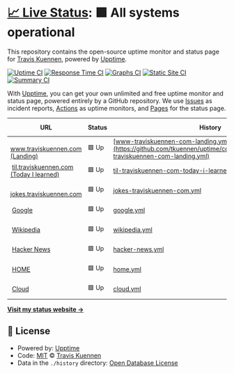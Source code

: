 # [📈 Live Status](https://uptime.traviskuennen.com): <!--live status--> **🟩 All systems operational**

This repository contains the open-source uptime monitor and status page for [Travis Kuennen](https://www.traviskuennen.com), powered by [Upptime](https://github.com/upptime/upptime).

[![Uptime CI](https://github.com/tkuennen/upptime/workflows/Uptime%20CI/badge.svg)](https://github.com/tkuennen/upptime/actions?query=workflow%3A%22Uptime+CI%22)
[![Response Time CI](https://github.com/tkuennen/upptime/workflows/Response%20Time%20CI/badge.svg)](https://github.com/tkuennen/upptime/actions?query=workflow%3A%22Response+Time+CI%22)
[![Graphs CI](https://github.com/tkuennen/upptime/workflows/Graphs%20CI/badge.svg)](https://github.com/tkuennen/upptime/actions?query=workflow%3A%22Graphs+CI%22)
[![Static Site CI](https://github.com/tkuennen/upptime/workflows/Static%20Site%20CI/badge.svg)](https://github.com/tkuennen/upptime/actions?query=workflow%3A%22Static+Site+CI%22)
[![Summary CI](https://github.com/tkuennen/upptime/workflows/Summary%20CI/badge.svg)](https://github.com/tkuennen/upptime/actions?query=workflow%3A%22Summary+CI%22)

With [Upptime](https://upptime.js.org), you can get your own unlimited and free uptime monitor and status page, powered entirely by a GitHub repository. We use [Issues](https://github.com/tkuennen/upptime/issues) as incident reports, [Actions](https://github.com/tkuennen/upptime/actions) as uptime monitors, and [Pages](https://uptime.traviskuennen.com) for the status page.

<!--start: status pages-->
<!-- This summary is generated by Upptime (https://github.com/upptime/upptime) -->
<!-- Do not edit this manually, your changes will be overwritten -->
<!-- prettier-ignore -->
| URL | Status | History | Response Time | Uptime |
| --- | ------ | ------- | ------------- | ------ |
| <img alt="" src="https://icons.duckduckgo.com/ip3/www.traviskuennen.com.ico" height="13"> [www.traviskuennen.com (Landing)](https://www.traviskuennen.com) | 🟩 Up | [www-traviskuennen-com-landing.yml](https://github.com/tkuennen/uptime/commits/HEAD/history/www-traviskuennen-com-landing.yml) | <details><summary><img alt="Response time graph" src="./graphs/www-traviskuennen-com-landing/response-time-week.png" height="20"> 149ms</summary><br><a href="https://uptime.traviskuennen.com/history/www-traviskuennen-com-landing"><img alt="Response time 169" src="https://img.shields.io/endpoint?url=https%3A%2F%2Fraw.githubusercontent.com%2Ftkuennen%2Fuptime%2FHEAD%2Fapi%2Fwww-traviskuennen-com-landing%2Fresponse-time.json"></a><br><a href="https://uptime.traviskuennen.com/history/www-traviskuennen-com-landing"><img alt="24-hour response time 112" src="https://img.shields.io/endpoint?url=https%3A%2F%2Fraw.githubusercontent.com%2Ftkuennen%2Fuptime%2FHEAD%2Fapi%2Fwww-traviskuennen-com-landing%2Fresponse-time-day.json"></a><br><a href="https://uptime.traviskuennen.com/history/www-traviskuennen-com-landing"><img alt="7-day response time 149" src="https://img.shields.io/endpoint?url=https%3A%2F%2Fraw.githubusercontent.com%2Ftkuennen%2Fuptime%2FHEAD%2Fapi%2Fwww-traviskuennen-com-landing%2Fresponse-time-week.json"></a><br><a href="https://uptime.traviskuennen.com/history/www-traviskuennen-com-landing"><img alt="30-day response time 165" src="https://img.shields.io/endpoint?url=https%3A%2F%2Fraw.githubusercontent.com%2Ftkuennen%2Fuptime%2FHEAD%2Fapi%2Fwww-traviskuennen-com-landing%2Fresponse-time-month.json"></a><br><a href="https://uptime.traviskuennen.com/history/www-traviskuennen-com-landing"><img alt="1-year response time 192" src="https://img.shields.io/endpoint?url=https%3A%2F%2Fraw.githubusercontent.com%2Ftkuennen%2Fuptime%2FHEAD%2Fapi%2Fwww-traviskuennen-com-landing%2Fresponse-time-year.json"></a></details> | <details><summary><a href="https://uptime.traviskuennen.com/history/www-traviskuennen-com-landing">100.00%</a></summary><a href="https://uptime.traviskuennen.com/history/www-traviskuennen-com-landing"><img alt="All-time uptime 98.81%" src="https://img.shields.io/endpoint?url=https%3A%2F%2Fraw.githubusercontent.com%2Ftkuennen%2Fuptime%2FHEAD%2Fapi%2Fwww-traviskuennen-com-landing%2Fuptime.json"></a><br><a href="https://uptime.traviskuennen.com/history/www-traviskuennen-com-landing"><img alt="24-hour uptime 100.00%" src="https://img.shields.io/endpoint?url=https%3A%2F%2Fraw.githubusercontent.com%2Ftkuennen%2Fuptime%2FHEAD%2Fapi%2Fwww-traviskuennen-com-landing%2Fuptime-day.json"></a><br><a href="https://uptime.traviskuennen.com/history/www-traviskuennen-com-landing"><img alt="7-day uptime 100.00%" src="https://img.shields.io/endpoint?url=https%3A%2F%2Fraw.githubusercontent.com%2Ftkuennen%2Fuptime%2FHEAD%2Fapi%2Fwww-traviskuennen-com-landing%2Fuptime-week.json"></a><br><a href="https://uptime.traviskuennen.com/history/www-traviskuennen-com-landing"><img alt="30-day uptime 100.00%" src="https://img.shields.io/endpoint?url=https%3A%2F%2Fraw.githubusercontent.com%2Ftkuennen%2Fuptime%2FHEAD%2Fapi%2Fwww-traviskuennen-com-landing%2Fuptime-month.json"></a><br><a href="https://uptime.traviskuennen.com/history/www-traviskuennen-com-landing"><img alt="1-year uptime 96.77%" src="https://img.shields.io/endpoint?url=https%3A%2F%2Fraw.githubusercontent.com%2Ftkuennen%2Fuptime%2FHEAD%2Fapi%2Fwww-traviskuennen-com-landing%2Fuptime-year.json"></a></details>
| <img alt="" src="https://icons.duckduckgo.com/ip3/til.traviskuennen.com.ico" height="13"> [til.traviskuennen.com (Today I learned)](https://til.traviskuennen.com) | 🟩 Up | [til-traviskuennen-com-today-i-learned.yml](https://github.com/tkuennen/uptime/commits/HEAD/history/til-traviskuennen-com-today-i-learned.yml) | <details><summary><img alt="Response time graph" src="./graphs/til-traviskuennen-com-today-i-learned/response-time-week.png" height="20"> 146ms</summary><br><a href="https://uptime.traviskuennen.com/history/til-traviskuennen-com-today-i-learned"><img alt="Response time 184" src="https://img.shields.io/endpoint?url=https%3A%2F%2Fraw.githubusercontent.com%2Ftkuennen%2Fuptime%2FHEAD%2Fapi%2Ftil-traviskuennen-com-today-i-learned%2Fresponse-time.json"></a><br><a href="https://uptime.traviskuennen.com/history/til-traviskuennen-com-today-i-learned"><img alt="24-hour response time 129" src="https://img.shields.io/endpoint?url=https%3A%2F%2Fraw.githubusercontent.com%2Ftkuennen%2Fuptime%2FHEAD%2Fapi%2Ftil-traviskuennen-com-today-i-learned%2Fresponse-time-day.json"></a><br><a href="https://uptime.traviskuennen.com/history/til-traviskuennen-com-today-i-learned"><img alt="7-day response time 146" src="https://img.shields.io/endpoint?url=https%3A%2F%2Fraw.githubusercontent.com%2Ftkuennen%2Fuptime%2FHEAD%2Fapi%2Ftil-traviskuennen-com-today-i-learned%2Fresponse-time-week.json"></a><br><a href="https://uptime.traviskuennen.com/history/til-traviskuennen-com-today-i-learned"><img alt="30-day response time 174" src="https://img.shields.io/endpoint?url=https%3A%2F%2Fraw.githubusercontent.com%2Ftkuennen%2Fuptime%2FHEAD%2Fapi%2Ftil-traviskuennen-com-today-i-learned%2Fresponse-time-month.json"></a><br><a href="https://uptime.traviskuennen.com/history/til-traviskuennen-com-today-i-learned"><img alt="1-year response time 215" src="https://img.shields.io/endpoint?url=https%3A%2F%2Fraw.githubusercontent.com%2Ftkuennen%2Fuptime%2FHEAD%2Fapi%2Ftil-traviskuennen-com-today-i-learned%2Fresponse-time-year.json"></a></details> | <details><summary><a href="https://uptime.traviskuennen.com/history/til-traviskuennen-com-today-i-learned">100.00%</a></summary><a href="https://uptime.traviskuennen.com/history/til-traviskuennen-com-today-i-learned"><img alt="All-time uptime 99.84%" src="https://img.shields.io/endpoint?url=https%3A%2F%2Fraw.githubusercontent.com%2Ftkuennen%2Fuptime%2FHEAD%2Fapi%2Ftil-traviskuennen-com-today-i-learned%2Fuptime.json"></a><br><a href="https://uptime.traviskuennen.com/history/til-traviskuennen-com-today-i-learned"><img alt="24-hour uptime 100.00%" src="https://img.shields.io/endpoint?url=https%3A%2F%2Fraw.githubusercontent.com%2Ftkuennen%2Fuptime%2FHEAD%2Fapi%2Ftil-traviskuennen-com-today-i-learned%2Fuptime-day.json"></a><br><a href="https://uptime.traviskuennen.com/history/til-traviskuennen-com-today-i-learned"><img alt="7-day uptime 100.00%" src="https://img.shields.io/endpoint?url=https%3A%2F%2Fraw.githubusercontent.com%2Ftkuennen%2Fuptime%2FHEAD%2Fapi%2Ftil-traviskuennen-com-today-i-learned%2Fuptime-week.json"></a><br><a href="https://uptime.traviskuennen.com/history/til-traviskuennen-com-today-i-learned"><img alt="30-day uptime 100.00%" src="https://img.shields.io/endpoint?url=https%3A%2F%2Fraw.githubusercontent.com%2Ftkuennen%2Fuptime%2FHEAD%2Fapi%2Ftil-traviskuennen-com-today-i-learned%2Fuptime-month.json"></a><br><a href="https://uptime.traviskuennen.com/history/til-traviskuennen-com-today-i-learned"><img alt="1-year uptime 100.00%" src="https://img.shields.io/endpoint?url=https%3A%2F%2Fraw.githubusercontent.com%2Ftkuennen%2Fuptime%2FHEAD%2Fapi%2Ftil-traviskuennen-com-today-i-learned%2Fuptime-year.json"></a></details>
| <img alt="" src="https://icons.duckduckgo.com/ip3/jokes.traviskuennen.com.ico" height="13"> [jokes.traviskuennen.com](https://jokes.traviskuennen.com) | 🟩 Up | [jokes-traviskuennen-com.yml](https://github.com/tkuennen/uptime/commits/HEAD/history/jokes-traviskuennen-com.yml) | <details><summary><img alt="Response time graph" src="./graphs/jokes-traviskuennen-com/response-time-week.png" height="20"> 179ms</summary><br><a href="https://uptime.traviskuennen.com/history/jokes-traviskuennen-com"><img alt="Response time 200" src="https://img.shields.io/endpoint?url=https%3A%2F%2Fraw.githubusercontent.com%2Ftkuennen%2Fuptime%2FHEAD%2Fapi%2Fjokes-traviskuennen-com%2Fresponse-time.json"></a><br><a href="https://uptime.traviskuennen.com/history/jokes-traviskuennen-com"><img alt="24-hour response time 153" src="https://img.shields.io/endpoint?url=https%3A%2F%2Fraw.githubusercontent.com%2Ftkuennen%2Fuptime%2FHEAD%2Fapi%2Fjokes-traviskuennen-com%2Fresponse-time-day.json"></a><br><a href="https://uptime.traviskuennen.com/history/jokes-traviskuennen-com"><img alt="7-day response time 179" src="https://img.shields.io/endpoint?url=https%3A%2F%2Fraw.githubusercontent.com%2Ftkuennen%2Fuptime%2FHEAD%2Fapi%2Fjokes-traviskuennen-com%2Fresponse-time-week.json"></a><br><a href="https://uptime.traviskuennen.com/history/jokes-traviskuennen-com"><img alt="30-day response time 181" src="https://img.shields.io/endpoint?url=https%3A%2F%2Fraw.githubusercontent.com%2Ftkuennen%2Fuptime%2FHEAD%2Fapi%2Fjokes-traviskuennen-com%2Fresponse-time-month.json"></a><br><a href="https://uptime.traviskuennen.com/history/jokes-traviskuennen-com"><img alt="1-year response time 232" src="https://img.shields.io/endpoint?url=https%3A%2F%2Fraw.githubusercontent.com%2Ftkuennen%2Fuptime%2FHEAD%2Fapi%2Fjokes-traviskuennen-com%2Fresponse-time-year.json"></a></details> | <details><summary><a href="https://uptime.traviskuennen.com/history/jokes-traviskuennen-com">100.00%</a></summary><a href="https://uptime.traviskuennen.com/history/jokes-traviskuennen-com"><img alt="All-time uptime 99.81%" src="https://img.shields.io/endpoint?url=https%3A%2F%2Fraw.githubusercontent.com%2Ftkuennen%2Fuptime%2FHEAD%2Fapi%2Fjokes-traviskuennen-com%2Fuptime.json"></a><br><a href="https://uptime.traviskuennen.com/history/jokes-traviskuennen-com"><img alt="24-hour uptime 100.00%" src="https://img.shields.io/endpoint?url=https%3A%2F%2Fraw.githubusercontent.com%2Ftkuennen%2Fuptime%2FHEAD%2Fapi%2Fjokes-traviskuennen-com%2Fuptime-day.json"></a><br><a href="https://uptime.traviskuennen.com/history/jokes-traviskuennen-com"><img alt="7-day uptime 100.00%" src="https://img.shields.io/endpoint?url=https%3A%2F%2Fraw.githubusercontent.com%2Ftkuennen%2Fuptime%2FHEAD%2Fapi%2Fjokes-traviskuennen-com%2Fuptime-week.json"></a><br><a href="https://uptime.traviskuennen.com/history/jokes-traviskuennen-com"><img alt="30-day uptime 100.00%" src="https://img.shields.io/endpoint?url=https%3A%2F%2Fraw.githubusercontent.com%2Ftkuennen%2Fuptime%2FHEAD%2Fapi%2Fjokes-traviskuennen-com%2Fuptime-month.json"></a><br><a href="https://uptime.traviskuennen.com/history/jokes-traviskuennen-com"><img alt="1-year uptime 99.50%" src="https://img.shields.io/endpoint?url=https%3A%2F%2Fraw.githubusercontent.com%2Ftkuennen%2Fuptime%2FHEAD%2Fapi%2Fjokes-traviskuennen-com%2Fuptime-year.json"></a></details>
| <img alt="" src="https://icons.duckduckgo.com/ip3/www.google.com.ico" height="13"> [Google](https://www.google.com) | 🟩 Up | [google.yml](https://github.com/tkuennen/uptime/commits/HEAD/history/google.yml) | <details><summary><img alt="Response time graph" src="./graphs/google/response-time-week.png" height="20"> 229ms</summary><br><a href="https://uptime.traviskuennen.com/history/google"><img alt="Response time 328" src="https://img.shields.io/endpoint?url=https%3A%2F%2Fraw.githubusercontent.com%2Ftkuennen%2Fuptime%2FHEAD%2Fapi%2Fgoogle%2Fresponse-time.json"></a><br><a href="https://uptime.traviskuennen.com/history/google"><img alt="24-hour response time 216" src="https://img.shields.io/endpoint?url=https%3A%2F%2Fraw.githubusercontent.com%2Ftkuennen%2Fuptime%2FHEAD%2Fapi%2Fgoogle%2Fresponse-time-day.json"></a><br><a href="https://uptime.traviskuennen.com/history/google"><img alt="7-day response time 229" src="https://img.shields.io/endpoint?url=https%3A%2F%2Fraw.githubusercontent.com%2Ftkuennen%2Fuptime%2FHEAD%2Fapi%2Fgoogle%2Fresponse-time-week.json"></a><br><a href="https://uptime.traviskuennen.com/history/google"><img alt="30-day response time 273" src="https://img.shields.io/endpoint?url=https%3A%2F%2Fraw.githubusercontent.com%2Ftkuennen%2Fuptime%2FHEAD%2Fapi%2Fgoogle%2Fresponse-time-month.json"></a><br><a href="https://uptime.traviskuennen.com/history/google"><img alt="1-year response time 375" src="https://img.shields.io/endpoint?url=https%3A%2F%2Fraw.githubusercontent.com%2Ftkuennen%2Fuptime%2FHEAD%2Fapi%2Fgoogle%2Fresponse-time-year.json"></a></details> | <details><summary><a href="https://uptime.traviskuennen.com/history/google">100.00%</a></summary><a href="https://uptime.traviskuennen.com/history/google"><img alt="All-time uptime 100.00%" src="https://img.shields.io/endpoint?url=https%3A%2F%2Fraw.githubusercontent.com%2Ftkuennen%2Fuptime%2FHEAD%2Fapi%2Fgoogle%2Fuptime.json"></a><br><a href="https://uptime.traviskuennen.com/history/google"><img alt="24-hour uptime 100.00%" src="https://img.shields.io/endpoint?url=https%3A%2F%2Fraw.githubusercontent.com%2Ftkuennen%2Fuptime%2FHEAD%2Fapi%2Fgoogle%2Fuptime-day.json"></a><br><a href="https://uptime.traviskuennen.com/history/google"><img alt="7-day uptime 100.00%" src="https://img.shields.io/endpoint?url=https%3A%2F%2Fraw.githubusercontent.com%2Ftkuennen%2Fuptime%2FHEAD%2Fapi%2Fgoogle%2Fuptime-week.json"></a><br><a href="https://uptime.traviskuennen.com/history/google"><img alt="30-day uptime 100.00%" src="https://img.shields.io/endpoint?url=https%3A%2F%2Fraw.githubusercontent.com%2Ftkuennen%2Fuptime%2FHEAD%2Fapi%2Fgoogle%2Fuptime-month.json"></a><br><a href="https://uptime.traviskuennen.com/history/google"><img alt="1-year uptime 100.00%" src="https://img.shields.io/endpoint?url=https%3A%2F%2Fraw.githubusercontent.com%2Ftkuennen%2Fuptime%2FHEAD%2Fapi%2Fgoogle%2Fuptime-year.json"></a></details>
| <img alt="" src="https://icons.duckduckgo.com/ip3/en.wikipedia.org.ico" height="13"> [Wikipedia](https://en.wikipedia.org) | 🟩 Up | [wikipedia.yml](https://github.com/tkuennen/uptime/commits/HEAD/history/wikipedia.yml) | <details><summary><img alt="Response time graph" src="./graphs/wikipedia/response-time-week.png" height="20"> 353ms</summary><br><a href="https://uptime.traviskuennen.com/history/wikipedia"><img alt="Response time 398" src="https://img.shields.io/endpoint?url=https%3A%2F%2Fraw.githubusercontent.com%2Ftkuennen%2Fuptime%2FHEAD%2Fapi%2Fwikipedia%2Fresponse-time.json"></a><br><a href="https://uptime.traviskuennen.com/history/wikipedia"><img alt="24-hour response time 334" src="https://img.shields.io/endpoint?url=https%3A%2F%2Fraw.githubusercontent.com%2Ftkuennen%2Fuptime%2FHEAD%2Fapi%2Fwikipedia%2Fresponse-time-day.json"></a><br><a href="https://uptime.traviskuennen.com/history/wikipedia"><img alt="7-day response time 353" src="https://img.shields.io/endpoint?url=https%3A%2F%2Fraw.githubusercontent.com%2Ftkuennen%2Fuptime%2FHEAD%2Fapi%2Fwikipedia%2Fresponse-time-week.json"></a><br><a href="https://uptime.traviskuennen.com/history/wikipedia"><img alt="30-day response time 402" src="https://img.shields.io/endpoint?url=https%3A%2F%2Fraw.githubusercontent.com%2Ftkuennen%2Fuptime%2FHEAD%2Fapi%2Fwikipedia%2Fresponse-time-month.json"></a><br><a href="https://uptime.traviskuennen.com/history/wikipedia"><img alt="1-year response time 461" src="https://img.shields.io/endpoint?url=https%3A%2F%2Fraw.githubusercontent.com%2Ftkuennen%2Fuptime%2FHEAD%2Fapi%2Fwikipedia%2Fresponse-time-year.json"></a></details> | <details><summary><a href="https://uptime.traviskuennen.com/history/wikipedia">100.00%</a></summary><a href="https://uptime.traviskuennen.com/history/wikipedia"><img alt="All-time uptime 100.00%" src="https://img.shields.io/endpoint?url=https%3A%2F%2Fraw.githubusercontent.com%2Ftkuennen%2Fuptime%2FHEAD%2Fapi%2Fwikipedia%2Fuptime.json"></a><br><a href="https://uptime.traviskuennen.com/history/wikipedia"><img alt="24-hour uptime 100.00%" src="https://img.shields.io/endpoint?url=https%3A%2F%2Fraw.githubusercontent.com%2Ftkuennen%2Fuptime%2FHEAD%2Fapi%2Fwikipedia%2Fuptime-day.json"></a><br><a href="https://uptime.traviskuennen.com/history/wikipedia"><img alt="7-day uptime 100.00%" src="https://img.shields.io/endpoint?url=https%3A%2F%2Fraw.githubusercontent.com%2Ftkuennen%2Fuptime%2FHEAD%2Fapi%2Fwikipedia%2Fuptime-week.json"></a><br><a href="https://uptime.traviskuennen.com/history/wikipedia"><img alt="30-day uptime 100.00%" src="https://img.shields.io/endpoint?url=https%3A%2F%2Fraw.githubusercontent.com%2Ftkuennen%2Fuptime%2FHEAD%2Fapi%2Fwikipedia%2Fuptime-month.json"></a><br><a href="https://uptime.traviskuennen.com/history/wikipedia"><img alt="1-year uptime 100.00%" src="https://img.shields.io/endpoint?url=https%3A%2F%2Fraw.githubusercontent.com%2Ftkuennen%2Fuptime%2FHEAD%2Fapi%2Fwikipedia%2Fuptime-year.json"></a></details>
| <img alt="" src="https://icons.duckduckgo.com/ip3/news.ycombinator.com.ico" height="13"> [Hacker News](https://news.ycombinator.com) | 🟩 Up | [hacker-news.yml](https://github.com/tkuennen/uptime/commits/HEAD/history/hacker-news.yml) | <details><summary><img alt="Response time graph" src="./graphs/hacker-news/response-time-week.png" height="20"> 350ms</summary><br><a href="https://uptime.traviskuennen.com/history/hacker-news"><img alt="Response time 466" src="https://img.shields.io/endpoint?url=https%3A%2F%2Fraw.githubusercontent.com%2Ftkuennen%2Fuptime%2FHEAD%2Fapi%2Fhacker-news%2Fresponse-time.json"></a><br><a href="https://uptime.traviskuennen.com/history/hacker-news"><img alt="24-hour response time 368" src="https://img.shields.io/endpoint?url=https%3A%2F%2Fraw.githubusercontent.com%2Ftkuennen%2Fuptime%2FHEAD%2Fapi%2Fhacker-news%2Fresponse-time-day.json"></a><br><a href="https://uptime.traviskuennen.com/history/hacker-news"><img alt="7-day response time 350" src="https://img.shields.io/endpoint?url=https%3A%2F%2Fraw.githubusercontent.com%2Ftkuennen%2Fuptime%2FHEAD%2Fapi%2Fhacker-news%2Fresponse-time-week.json"></a><br><a href="https://uptime.traviskuennen.com/history/hacker-news"><img alt="30-day response time 379" src="https://img.shields.io/endpoint?url=https%3A%2F%2Fraw.githubusercontent.com%2Ftkuennen%2Fuptime%2FHEAD%2Fapi%2Fhacker-news%2Fresponse-time-month.json"></a><br><a href="https://uptime.traviskuennen.com/history/hacker-news"><img alt="1-year response time 517" src="https://img.shields.io/endpoint?url=https%3A%2F%2Fraw.githubusercontent.com%2Ftkuennen%2Fuptime%2FHEAD%2Fapi%2Fhacker-news%2Fresponse-time-year.json"></a></details> | <details><summary><a href="https://uptime.traviskuennen.com/history/hacker-news">100.00%</a></summary><a href="https://uptime.traviskuennen.com/history/hacker-news"><img alt="All-time uptime 99.96%" src="https://img.shields.io/endpoint?url=https%3A%2F%2Fraw.githubusercontent.com%2Ftkuennen%2Fuptime%2FHEAD%2Fapi%2Fhacker-news%2Fuptime.json"></a><br><a href="https://uptime.traviskuennen.com/history/hacker-news"><img alt="24-hour uptime 100.00%" src="https://img.shields.io/endpoint?url=https%3A%2F%2Fraw.githubusercontent.com%2Ftkuennen%2Fuptime%2FHEAD%2Fapi%2Fhacker-news%2Fuptime-day.json"></a><br><a href="https://uptime.traviskuennen.com/history/hacker-news"><img alt="7-day uptime 100.00%" src="https://img.shields.io/endpoint?url=https%3A%2F%2Fraw.githubusercontent.com%2Ftkuennen%2Fuptime%2FHEAD%2Fapi%2Fhacker-news%2Fuptime-week.json"></a><br><a href="https://uptime.traviskuennen.com/history/hacker-news"><img alt="30-day uptime 100.00%" src="https://img.shields.io/endpoint?url=https%3A%2F%2Fraw.githubusercontent.com%2Ftkuennen%2Fuptime%2FHEAD%2Fapi%2Fhacker-news%2Fuptime-month.json"></a><br><a href="https://uptime.traviskuennen.com/history/hacker-news"><img alt="1-year uptime 100.00%" src="https://img.shields.io/endpoint?url=https%3A%2F%2Fraw.githubusercontent.com%2Ftkuennen%2Fuptime%2FHEAD%2Fapi%2Fhacker-news%2Fuptime-year.json"></a></details>
| <img alt="" src="https://icons.duckduckgo.com/ip3/home.in.kuennen.net.ico" height="13"> [HOME](https://home.in.kuennen.net) | 🟩 Up | [home.yml](https://github.com/tkuennen/uptime/commits/HEAD/history/home.yml) | <details><summary><img alt="Response time graph" src="./graphs/home/response-time-week.png" height="20"> 40ms</summary><br><a href="https://uptime.traviskuennen.com/history/home"><img alt="Response time 28" src="https://img.shields.io/endpoint?url=https%3A%2F%2Fraw.githubusercontent.com%2Ftkuennen%2Fuptime%2FHEAD%2Fapi%2Fhome%2Fresponse-time.json"></a><br><a href="https://uptime.traviskuennen.com/history/home"><img alt="24-hour response time 101" src="https://img.shields.io/endpoint?url=https%3A%2F%2Fraw.githubusercontent.com%2Ftkuennen%2Fuptime%2FHEAD%2Fapi%2Fhome%2Fresponse-time-day.json"></a><br><a href="https://uptime.traviskuennen.com/history/home"><img alt="7-day response time 40" src="https://img.shields.io/endpoint?url=https%3A%2F%2Fraw.githubusercontent.com%2Ftkuennen%2Fuptime%2FHEAD%2Fapi%2Fhome%2Fresponse-time-week.json"></a><br><a href="https://uptime.traviskuennen.com/history/home"><img alt="30-day response time 36" src="https://img.shields.io/endpoint?url=https%3A%2F%2Fraw.githubusercontent.com%2Ftkuennen%2Fuptime%2FHEAD%2Fapi%2Fhome%2Fresponse-time-month.json"></a><br><a href="https://uptime.traviskuennen.com/history/home"><img alt="1-year response time 29" src="https://img.shields.io/endpoint?url=https%3A%2F%2Fraw.githubusercontent.com%2Ftkuennen%2Fuptime%2FHEAD%2Fapi%2Fhome%2Fresponse-time-year.json"></a></details> | <details><summary><a href="https://uptime.traviskuennen.com/history/home">100.00%</a></summary><a href="https://uptime.traviskuennen.com/history/home"><img alt="All-time uptime 99.94%" src="https://img.shields.io/endpoint?url=https%3A%2F%2Fraw.githubusercontent.com%2Ftkuennen%2Fuptime%2FHEAD%2Fapi%2Fhome%2Fuptime.json"></a><br><a href="https://uptime.traviskuennen.com/history/home"><img alt="24-hour uptime 100.00%" src="https://img.shields.io/endpoint?url=https%3A%2F%2Fraw.githubusercontent.com%2Ftkuennen%2Fuptime%2FHEAD%2Fapi%2Fhome%2Fuptime-day.json"></a><br><a href="https://uptime.traviskuennen.com/history/home"><img alt="7-day uptime 100.00%" src="https://img.shields.io/endpoint?url=https%3A%2F%2Fraw.githubusercontent.com%2Ftkuennen%2Fuptime%2FHEAD%2Fapi%2Fhome%2Fuptime-week.json"></a><br><a href="https://uptime.traviskuennen.com/history/home"><img alt="30-day uptime 99.94%" src="https://img.shields.io/endpoint?url=https%3A%2F%2Fraw.githubusercontent.com%2Ftkuennen%2Fuptime%2FHEAD%2Fapi%2Fhome%2Fuptime-month.json"></a><br><a href="https://uptime.traviskuennen.com/history/home"><img alt="1-year uptime 99.93%" src="https://img.shields.io/endpoint?url=https%3A%2F%2Fraw.githubusercontent.com%2Ftkuennen%2Fuptime%2FHEAD%2Fapi%2Fhome%2Fuptime-year.json"></a></details>
| <img alt="" src="https://icons.duckduckgo.com/ip3/cloud.in.kuennen.net.ico" height="13"> [Cloud](https://cloud.in.kuennen.net) | 🟩 Up | [cloud.yml](https://github.com/tkuennen/uptime/commits/HEAD/history/cloud.yml) | <details><summary><img alt="Response time graph" src="./graphs/cloud/response-time-week.png" height="20"> 110ms</summary><br><a href="https://uptime.traviskuennen.com/history/cloud"><img alt="Response time 116" src="https://img.shields.io/endpoint?url=https%3A%2F%2Fraw.githubusercontent.com%2Ftkuennen%2Fuptime%2FHEAD%2Fapi%2Fcloud%2Fresponse-time.json"></a><br><a href="https://uptime.traviskuennen.com/history/cloud"><img alt="24-hour response time 117" src="https://img.shields.io/endpoint?url=https%3A%2F%2Fraw.githubusercontent.com%2Ftkuennen%2Fuptime%2FHEAD%2Fapi%2Fcloud%2Fresponse-time-day.json"></a><br><a href="https://uptime.traviskuennen.com/history/cloud"><img alt="7-day response time 110" src="https://img.shields.io/endpoint?url=https%3A%2F%2Fraw.githubusercontent.com%2Ftkuennen%2Fuptime%2FHEAD%2Fapi%2Fcloud%2Fresponse-time-week.json"></a><br><a href="https://uptime.traviskuennen.com/history/cloud"><img alt="30-day response time 124" src="https://img.shields.io/endpoint?url=https%3A%2F%2Fraw.githubusercontent.com%2Ftkuennen%2Fuptime%2FHEAD%2Fapi%2Fcloud%2Fresponse-time-month.json"></a><br><a href="https://uptime.traviskuennen.com/history/cloud"><img alt="1-year response time 104" src="https://img.shields.io/endpoint?url=https%3A%2F%2Fraw.githubusercontent.com%2Ftkuennen%2Fuptime%2FHEAD%2Fapi%2Fcloud%2Fresponse-time-year.json"></a></details> | <details><summary><a href="https://uptime.traviskuennen.com/history/cloud">100.00%</a></summary><a href="https://uptime.traviskuennen.com/history/cloud"><img alt="All-time uptime 99.62%" src="https://img.shields.io/endpoint?url=https%3A%2F%2Fraw.githubusercontent.com%2Ftkuennen%2Fuptime%2FHEAD%2Fapi%2Fcloud%2Fuptime.json"></a><br><a href="https://uptime.traviskuennen.com/history/cloud"><img alt="24-hour uptime 100.00%" src="https://img.shields.io/endpoint?url=https%3A%2F%2Fraw.githubusercontent.com%2Ftkuennen%2Fuptime%2FHEAD%2Fapi%2Fcloud%2Fuptime-day.json"></a><br><a href="https://uptime.traviskuennen.com/history/cloud"><img alt="7-day uptime 100.00%" src="https://img.shields.io/endpoint?url=https%3A%2F%2Fraw.githubusercontent.com%2Ftkuennen%2Fuptime%2FHEAD%2Fapi%2Fcloud%2Fuptime-week.json"></a><br><a href="https://uptime.traviskuennen.com/history/cloud"><img alt="30-day uptime 99.96%" src="https://img.shields.io/endpoint?url=https%3A%2F%2Fraw.githubusercontent.com%2Ftkuennen%2Fuptime%2FHEAD%2Fapi%2Fcloud%2Fuptime-month.json"></a><br><a href="https://uptime.traviskuennen.com/history/cloud"><img alt="1-year uptime 99.76%" src="https://img.shields.io/endpoint?url=https%3A%2F%2Fraw.githubusercontent.com%2Ftkuennen%2Fuptime%2FHEAD%2Fapi%2Fcloud%2Fuptime-year.json"></a></details>

<!--end: status pages-->

[**Visit my status website →**](https://uptime.traviskuennen.com)

## 📄 License

- Powered by: [Upptime](https://github.com/upptime/upptime)
- Code: [MIT](./LICENSE) © [Travis Kuennen](https://www.traviskuennen.com)
- Data in the `./history` directory: [Open Database License](https://opendatacommons.org/licenses/odbl/1-0/)

